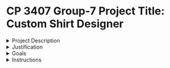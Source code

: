 # CP 3407 Group-7 Project Title: Custom Shirt Designer

<details>
<summary>
Project Description
</summary>
  
  ## Project Description
Custom Shirt Designer is an innovative website that allows users to design and purchase custom shirts tailored to their preferences. Users can select the size and color for the shirt base, create or choose specific designs, and complete the purchase online. The platform ensures a smooth user experience from customization to delivery, featuring secure online payment and efficient order delivery. Additionally, it offers a dedicated section for users to view their past orders and track current ones. The integrated virtual assistant provides real-time assistance with design choices, order processes, and any queries, making Custom Shirt Designer a convenient and personalized solution for custom apparel shopping.
</details>

<details>
<summary>
  Justification
</summary>
  
## Justification
The demand for personalized apparel is rapidly increasing in today's market, driven by consumers' desire for unique self-expression. Traditional retail stores often lack the variety and customization options that modern customers seek. Additionally, the convenience of online shopping has become a significant factor in purchasing decisions. Market research indicates a growing trend towards online customization platforms for clothing, highlighting the need for innovative ICT solutions in this sector. Existing ICT solutions in the market offer limited customization options and may not provide an intuitive user experience. Many platforms lack integration with virtual assistants, which can enhance user engagement and satisfaction. Therefore, there is a clear opportunity to develop a comprehensive custom shirt designing website that caters to the evolving needs of consumers.
</details>

<details>
<summary>
  Goals
</summary>
  
## Goals
The primary goal of the Custom Shirt Designer project is to develop a user-friendly website that enables customers to design and purchase custom shirts with ease. Project deliverables consist of:
1. User Interface: Design an intuitive and visually appealing interface that guides users through the customization process.
2. Customization Options: Implement a varied range of customization features, covering shirt size, color, and personalized design options.
3. Virtual Assistant Integration: Integrate a virtual assistant to provide real-time support and assistance to users throughout the design and ordering process.
4. Secure Payment Gateway: Implement a secure online payment system to facilitate seamless transactions.
5. Order Tracking: Develop a system for users to track the status of their orders and view past purchases.
</details>

<details>
<summary>
  Instructions
</summary>
  
## Instructions
1. Install [VS Code](https://code.visualstudio.com/download) or others.
2. Install [XAMPP](https://www.apachefriends.org/download.html).
3. Run XAMPP Control Pannel and clicl 'Start' on Apache and My Sql Server. Ensures that port 80, 443 and 3306 are not being used by other app.
   ![Screenshot 2024-08-02 155454](https://github.com/user-attachments/assets/67dda34b-3e17-4ac1-b47f-0387654ef845)
4. Open web browser and search for 'localhost', then on website header, click 'phpMyAdmin'.
   ![Screenshot 2024-08-02 155822](https://github.com/user-attachments/assets/b35e144f-fdb8-4c19-9523-f1bbbb8355ea)
5. Create a new database, name it with 'users' and tap create.
   ![Screenshot 2024-08-02 155958](https://github.com/user-attachments/assets/82d73785-89d5-4984-be8d-a781a8de32ac)
6. Open the SQL on users and copy the sql code [here](https://github.com/Raltyez/Group-7-TR2-2024/blob/main/Code/sql_code), paste it in the SQL page and click go.
   ![image](https://github.com/user-attachments/assets/e7be1db4-3bae-4da4-bce8-2cd834a3300e)
7. You should have the attributes like below.
   ![image](https://github.com/user-attachments/assets/5a2d032e-ada0-4b56-aaf9-f71c1af2f533)
8. Click on product and 


</details>
